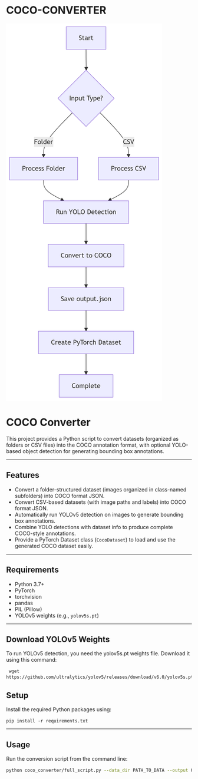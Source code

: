 # COCO-CONVERTER


![COCO Converter Workflow](deepseek_mermaid_20250723_c2e94c.png)

# COCO Converter

This project provides a Python script to convert datasets (organized as folders or CSV files) into the COCO annotation format, with optional YOLO-based object detection for generating bounding box annotations.

---

## Features

- Convert a folder-structured dataset (images organized in class-named subfolders) into COCO format JSON.
- Convert CSV-based datasets (with image paths and labels) into COCO format JSON.
- Automatically run YOLOv5 detection on images to generate bounding box annotations.
- Combine YOLO detections with dataset info to produce complete COCO-style annotations.
- Provide a PyTorch Dataset class (`CocoDataset`) to load and use the generated COCO dataset easily.

---

## Requirements

- Python 3.7+
- PyTorch
- torchvision
- pandas
- PIL (Pillow)
- YOLOv5 weights (e.g., `yolov5s.pt`) 

---
## Download YOLOv5 Weights
To run YOLOv5 detection, you need the yolov5s.pt weights file. Download it using this command:
     
     wget https://github.com/ultralytics/yolov5/releases/download/v6.0/yolov5s.pt

## Setup

Install the required Python packages using:

   
    
    pip install -r requirements.txt
---

## Usage

Run the conversion script from the command line:

```bash
python coco_converter/full_script.py --data_dir PATH_TO_DATA --output OUTPUT_JSON

